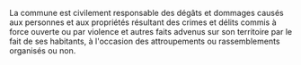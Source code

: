 La commune est civilement responsable des dégâts et dommages causés aux personnes et aux propriétés résultant des crimes et délits commis à force ouverte ou par violence et autres faits advenus sur son territoire par le fait de ses habitants, à l'occasion des attroupements ou rassemblements organisés ou non.